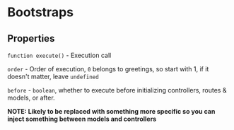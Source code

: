 # Bootstraps

## Properties

`function execute()` - Execution call

`order` - Order of execution, `0` belongs to greetings, so start with 1, if it doesn't matter, leave `undefined`

`before` - `boolean`, whether to execute before initializing controllers, routes & models, or after. 

**NOTE: Likely to be replaced with something more specific so you can inject something between models and controllers**

